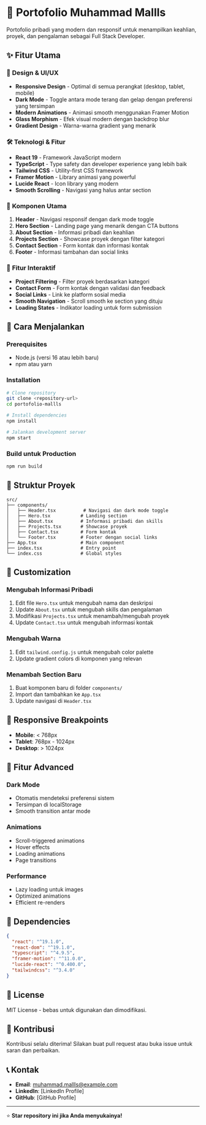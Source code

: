 # 🚀 Portofolio Muhammad Mallls

Portofolio pribadi yang modern dan responsif untuk menampilkan keahlian, proyek, dan pengalaman sebagai Full Stack Developer.

## ✨ Fitur Utama

### 🎨 **Design & UI/UX**

- **Responsive Design** - Optimal di semua perangkat (desktop, tablet, mobile)
- **Dark Mode** - Toggle antara mode terang dan gelap dengan preferensi yang tersimpan
- **Modern Animations** - Animasi smooth menggunakan Framer Motion
- **Glass Morphism** - Efek visual modern dengan backdrop blur
- **Gradient Design** - Warna-warna gradient yang menarik

### 🛠️ **Teknologi & Fitur**

- **React 19** - Framework JavaScript modern
- **TypeScript** - Type safety dan developer experience yang lebih baik
- **Tailwind CSS** - Utility-first CSS framework
- **Framer Motion** - Library animasi yang powerful
- **Lucide React** - Icon library yang modern
- **Smooth Scrolling** - Navigasi yang halus antar section

### 📱 **Komponen Utama**

1. **Header** - Navigasi responsif dengan dark mode toggle
2. **Hero Section** - Landing page yang menarik dengan CTA buttons
3. **About Section** - Informasi pribadi dan keahlian
4. **Projects Section** - Showcase proyek dengan filter kategori
5. **Contact Section** - Form kontak dan informasi kontak
6. **Footer** - Informasi tambahan dan social links

### 🎯 **Fitur Interaktif**

- **Project Filtering** - Filter proyek berdasarkan kategori
- **Contact Form** - Form kontak dengan validasi dan feedback
- **Social Links** - Link ke platform sosial media
- **Smooth Navigation** - Scroll smooth ke section yang dituju
- **Loading States** - Indikator loading untuk form submission

## 🚀 Cara Menjalankan

### Prerequisites

- Node.js (versi 16 atau lebih baru)
- npm atau yarn

### Installation

```bash
# Clone repository
git clone <repository-url>
cd portofolio-mallls

# Install dependencies
npm install

# Jalankan development server
npm start
```

### Build untuk Production

```bash
npm run build
```

## 📁 Struktur Proyek

```
src/
├── components/
│   ├── Header.tsx          # Navigasi dan dark mode toggle
│   ├── Hero.tsx           # Landing section
│   ├── About.tsx          # Informasi pribadi dan skills
│   ├── Projects.tsx       # Showcase proyek
│   ├── Contact.tsx        # Form kontak
│   └── Footer.tsx         # Footer dengan social links
├── App.tsx                # Main component
├── index.tsx              # Entry point
└── index.css              # Global styles
```

## 🎨 Customization

### Mengubah Informasi Pribadi

1. Edit file `Hero.tsx` untuk mengubah nama dan deskripsi
2. Update `About.tsx` untuk mengubah skills dan pengalaman
3. Modifikasi `Projects.tsx` untuk menambah/mengubah proyek
4. Update `Contact.tsx` untuk mengubah informasi kontak

### Mengubah Warna

1. Edit `tailwind.config.js` untuk mengubah color palette
2. Update gradient colors di komponen yang relevan

### Menambah Section Baru

1. Buat komponen baru di folder `components/`
2. Import dan tambahkan ke `App.tsx`
3. Update navigasi di `Header.tsx`

## 📱 Responsive Breakpoints

- **Mobile**: < 768px
- **Tablet**: 768px - 1024px
- **Desktop**: > 1024px

## 🌟 Fitur Advanced

### Dark Mode

- Otomatis mendeteksi preferensi sistem
- Tersimpan di localStorage
- Smooth transition antar mode

### Animations

- Scroll-triggered animations
- Hover effects
- Loading animations
- Page transitions

### Performance

- Lazy loading untuk images
- Optimized animations
- Efficient re-renders

## 🔧 Dependencies

```json
{
  "react": "^19.1.0",
  "react-dom": "^19.1.0",
  "typescript": "^4.9.5",
  "framer-motion": "^11.0.0",
  "lucide-react": "^0.400.0",
  "tailwindcss": "^3.4.0"
}
```

## 📄 License

MIT License - bebas untuk digunakan dan dimodifikasi.

## 🤝 Kontribusi

Kontribusi selalu diterima! Silakan buat pull request atau buka issue untuk saran dan perbaikan.

## 📞 Kontak

- **Email**: muhammad.mallls@example.com
- **LinkedIn**: [LinkedIn Profile]
- **GitHub**: [GitHub Profile]

---

⭐ **Star repository ini jika Anda menyukainya!**
